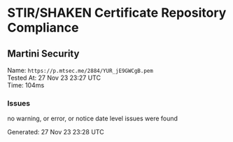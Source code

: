 # STIR/SHAKEN Certificate Repository Compliance

## Martini Security

Name: `https://p.mtsec.me/2884/YUR_jE9GWCgB.pem`\
Tested At: 27 Nov 23 23:27 UTC\
Time: 104ms

### Issues

no warning, or error, or notice date level issues were found

Generated: 27 Nov 23 23:28 UTC